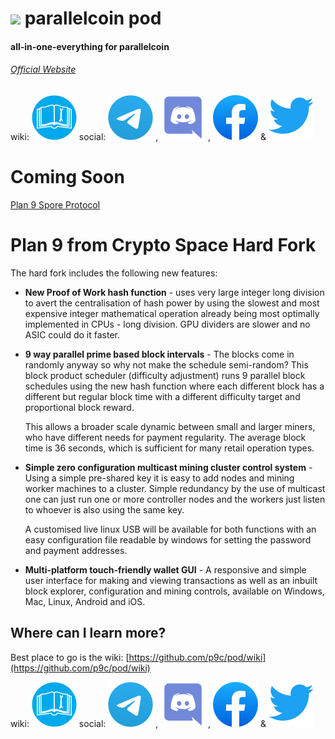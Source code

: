 # [![](https://raw.githubusercontent.com/p9c/pod/master/pkg/gui/logo/logo_small.svg)](https://p9c.github.io/pod/) parallelcoin pod

#### all-in-one-everything for parallelcoin

###### [Official Website](https://parallelcoin.info)
wiki: [![](wiki.svg)](https://github.com/p9c/pod/wiki) social: [![](telegram.svg)](https://t.me/joinchat/HfF85EsLo7REf2GvuLYtkg) , [![](discord.svg)](https://discord.gg/yB9sYmm3cZ) , [![](fb.svg)](https://www.facebook.com/parallelcoin) & [![](twitter.svg)](https://twitter.com/parallelcoinduo)

# Coming Soon

[Plan 9 Spore Protocol](https://github.com/p9c/pod/wiki/phasetwo)

# Plan 9 from Crypto Space Hard Fork

The hard fork includes the following new features:

- **New Proof of Work hash function** - uses very large integer long 
  division to avert the centralisation of hash power by using
  the slowest and most expensive integer mathematical operation
  already being most optimally implemented in CPUs - long division. 
  GPU dividers are slower and no ASIC could do it faster.
  
- **9 way parallel prime based block intervals** - The blocks come
  in randomly anyway so why not make the schedule semi-random?
  This block product scheduler (difficulty adjustment) runs 9
  parallel block schedules using the new hash function where each
  different block has a different but regular block time with a
  different difficulty target and proportional block reward. 
 
  This allows a broader scale dynamic between small and larger 
  miners, who have different needs for payment regularity.
  The average block time is 36 seconds, which is sufficient
  for many retail operation types.
  
- **Simple zero configuration multicast mining cluster control 
  system** - Using a simple pre-shared key it is easy to add nodes 
  and mining worker machines to a cluster. Simple redundancy by
  the use of multicast one can just run one or more controller
  nodes and the workers just listen to whoever is also using the
  same key. 
  
  A customised live linux USB will be available for 
  both functions with an easy configuration file readable by
  windows for setting the password and payment addresses.

- **Multi-platform touch-friendly wallet GUI** - A responsive and
  simple user interface for making and viewing transactions
  as well as an inbuilt block explorer, configuration and mining
  controls, available on Windows, Mac, Linux, Android and iOS.

## Where can I learn more?

Best place to go is the wiki: [https://github.com/p9c/pod/wiki](https://github.com/p9c/pod/wiki)

wiki: [![](wiki.svg)](https://github.com/p9c/pod/wiki) social: [![](telegram.svg)](https://t.me/joinchat/HfF85EsLo7REf2GvuLYtkg) , [![](discord.svg)](https://discord.gg/yB9sYmm3cZ) , [![](fb.svg)](https://www.facebook.com/parallelcoin) & [![](twitter.svg)](https://twitter.com/parallelcoinduo) 
